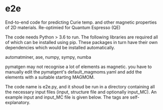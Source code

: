 # e2e
End-to-end code for predicting Curie temp. and other magnetic properties of 2D materials. Re-optimied for Quantum Espresso (QE)

The code needs Python > 3.6 to run. The following libraries are required all of which can be installed using pip. These packages in turn have their own dependencies which would be installed automatically.

automatminer, ase, numpy, sympy, numba

pymatgen may not recognise a lot of elements as magnetic. you have to manually edit the pymatgent's default_magmoms.yaml and add the elements with a suitable starting MAGMOM.

The code name is e2e.py, and it shoud be run in a directory containing all the necessary input files (input, structure file and optionally input_MC). An example input and input_MC file is given below. The tags are self-explanatory.